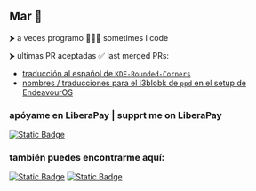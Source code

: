 ## Mar 🌊

⮞ a veces programo 👩🏻‍💻 sometimes I code

⮞ ultimas PR aceptadas ✅ last merged PRs:

- [traducción al español de `KDE-Rounded-Corners`](https://github.com/matinlotfali/KDE-Rounded-Corners/pull/328#event-16472073734)
- [nombres / traducciones para el i3blobk de `ppd` en el setup de EndeavourOS](https://github.com/endeavouros-team/endeavouros-i3wm-setup/pull/133#event-15627030084)

### apóyame en LiberaPay | supprt me on LiberaPay

[![Static Badge](https://img.shields.io/badge/LiberaPay-%23F6C814?style=for-the-badge&logo=liberapay&logoColor=black)](https://liberapay.com/mardevoir/)

### también puedes encontrarme aquí:

[![Static Badge](https://img.shields.io/badge/Proton-%236D4AFF?style=for-the-badge&logo=protonmail&logoColor=white)](mailto:mardevoir@proton.me) [![Static Badge](https://img.shields.io/badge/Mastodon-%236364FF?style=for-the-badge&logo=mastodon&logoColor=white)](https://mstdn.social/@mardevour)


<!---- 👋 Hi, I’m @mardevour
- 👀 I’m interested in ...
- 🌱 I’m currently learning ...
- 💞️ I’m looking to collaborate on ...
- 📫 How to reach me ...
- 😄 Pronouns: ...
- ⚡ Fun fact: ...

mardevour/mardevour is a ✨ special ✨ repository because its `README.md` (this file) appears on your GitHub profile.
You can click the Preview link to take a look at your changes.
--->
